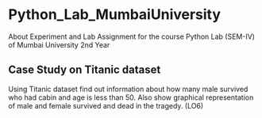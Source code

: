 # Python_Lab_MumbaiUniversity
About Experiment and Lab Assignment for the course Python Lab (SEM-IV) of Mumbai University 2nd Year
## Case Study on Titanic dataset
Using Titanic dataset find out
information about how many male survived who had cabin and age is less than 50.
Also show graphical representation of male and female survived and dead in the
tragedy.   (LO6)
